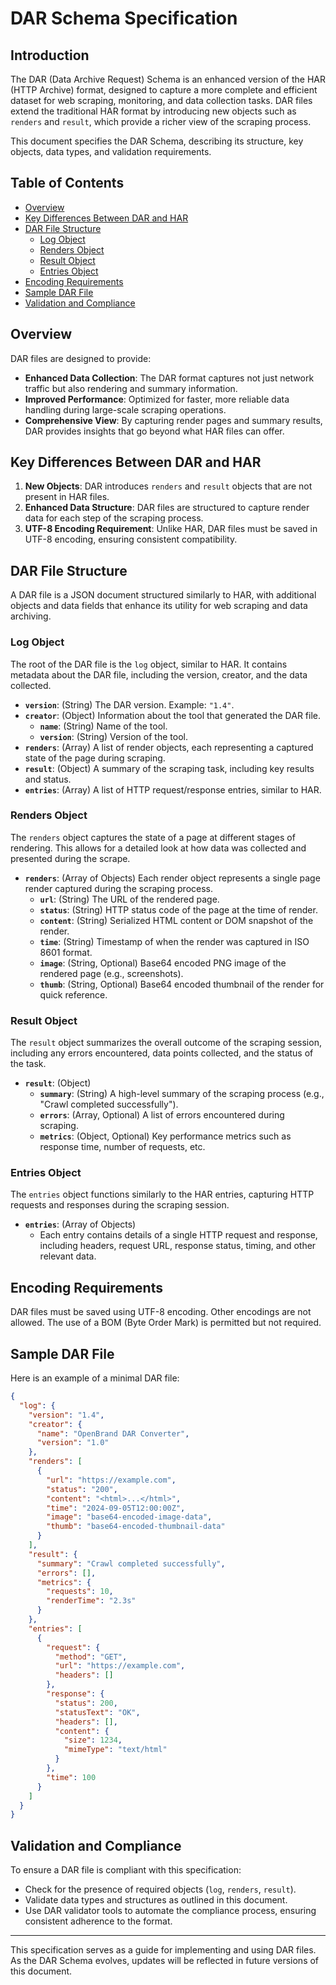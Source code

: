 # DAR Schema Specification

## Introduction

The DAR (Data Archive Request) Schema is an enhanced version of the HAR (HTTP Archive) format, designed to capture a more complete and efficient dataset for web scraping, monitoring, and data collection tasks. DAR files extend the traditional HAR format by introducing new objects such as `renders` and `result`, which provide a richer view of the scraping process.

This document specifies the DAR Schema, describing its structure, key objects, data types, and validation requirements.

## Table of Contents
- [Overview](#overview)
- [Key Differences Between DAR and HAR](#key-differences-between-dar-and-har)
- [DAR File Structure](#dar-file-structure)
  - [Log Object](#log-object)
  - [Renders Object](#renders-object)
  - [Result Object](#result-object)
  - [Entries Object](#entries-object)
- [Encoding Requirements](#encoding-requirements)
- [Sample DAR File](#sample-dar-file)
- [Validation and Compliance](#validation-and-compliance)

## Overview

DAR files are designed to provide:
- **Enhanced Data Collection**: The DAR format captures not just network traffic but also rendering and summary information.
- **Improved Performance**: Optimized for faster, more reliable data handling during large-scale scraping operations.
- **Comprehensive View**: By capturing render pages and summary results, DAR provides insights that go beyond what HAR files can offer.

## Key Differences Between DAR and HAR

1. **New Objects**: DAR introduces `renders` and `result` objects that are not present in HAR files.
2. **Enhanced Data Structure**: DAR files are structured to capture render data for each step of the scraping process.
3. **UTF-8 Encoding Requirement**: Unlike HAR, DAR files must be saved in UTF-8 encoding, ensuring consistent compatibility.

## DAR File Structure

A DAR file is a JSON document structured similarly to HAR, with additional objects and data fields that enhance its utility for web scraping and data archiving.

### Log Object
The root of the DAR file is the `log` object, similar to HAR. It contains metadata about the DAR file, including the version, creator, and the data collected.

- **`version`**: (String) The DAR version. Example: `"1.4"`.
- **`creator`**: (Object) Information about the tool that generated the DAR file.
  - **`name`**: (String) Name of the tool.
  - **`version`**: (String) Version of the tool.
- **`renders`**: (Array) A list of render objects, each representing a captured state of the page during scraping.
- **`result`**: (Object) A summary of the scraping task, including key results and status.
- **`entries`**: (Array) A list of HTTP request/response entries, similar to HAR.

### Renders Object
The `renders` object captures the state of a page at different stages of rendering. This allows for a detailed look at how data was collected and presented during the scrape.

- **`renders`**: (Array of Objects) Each render object represents a single page render captured during the scraping process.
  - **`url`**: (String) The URL of the rendered page.
  - **`status`**: (String) HTTP status code of the page at the time of render.
  - **`content`**: (String) Serialized HTML content or DOM snapshot of the render.
  - **`time`**: (String) Timestamp of when the render was captured in ISO 8601 format.
  - **`image`**: (String, Optional) Base64 encoded PNG image of the rendered page (e.g., screenshots).
  - **`thumb`**: (String, Optional) Base64 encoded thumbnail of the render for quick reference.

### Result Object
The `result` object summarizes the overall outcome of the scraping session, including any errors encountered, data points collected, and the status of the task.

- **`result`**: (Object)
  - **`summary`**: (String) A high-level summary of the scraping process (e.g., "Crawl completed successfully").
  - **`errors`**: (Array, Optional) A list of errors encountered during scraping.
  - **`metrics`**: (Object, Optional) Key performance metrics such as response time, number of requests, etc.

### Entries Object
The `entries` object functions similarly to the HAR entries, capturing HTTP requests and responses during the scraping session.

- **`entries`**: (Array of Objects)
  - Each entry contains details of a single HTTP request and response, including headers, request URL, response status, timing, and other relevant data.

## Encoding Requirements

DAR files must be saved using UTF-8 encoding. Other encodings are not allowed. The use of a BOM (Byte Order Mark) is permitted but not required. 

## Sample DAR File

Here is an example of a minimal DAR file:

```json
{
  "log": {
    "version": "1.4",
    "creator": {
      "name": "OpenBrand DAR Converter",
      "version": "1.0"
    },
    "renders": [
      {
        "url": "https://example.com",
        "status": "200",
        "content": "<html>...</html>",
        "time": "2024-09-05T12:00:00Z",
        "image": "base64-encoded-image-data",
        "thumb": "base64-encoded-thumbnail-data"
      }
    ],
    "result": {
      "summary": "Crawl completed successfully",
      "errors": [],
      "metrics": {
        "requests": 10,
        "renderTime": "2.3s"
      }
    },
    "entries": [
      {
        "request": {
          "method": "GET",
          "url": "https://example.com",
          "headers": []
        },
        "response": {
          "status": 200,
          "statusText": "OK",
          "headers": [],
          "content": {
            "size": 1234,
            "mimeType": "text/html"
          }
        },
        "time": 100
      }
    ]
  }
}
```

## Validation and Compliance

To ensure a DAR file is compliant with this specification:
- Check for the presence of required objects (`log`, `renders`, `result`).
- Validate data types and structures as outlined in this document.
- Use DAR validator tools to automate the compliance process, ensuring consistent adherence to the format.

---

This specification serves as a guide for implementing and using DAR files. As the DAR Schema evolves, updates will be reflected in future versions of this document.
